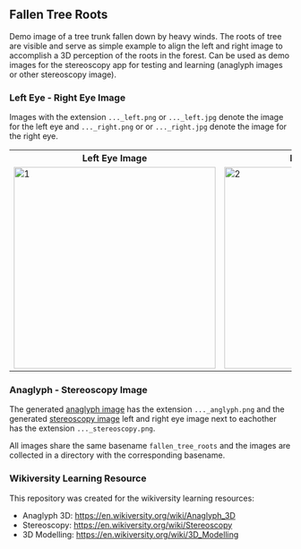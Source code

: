 ## Fallen Tree Roots
Demo image of a tree trunk fallen down by heavy winds. The roots of tree are visible and serve as simple example to align the left and right image to accomplish a 3D perception of the roots in the forest. Can be used as demo images for the stereoscopy app for testing and learning (anaglyph images or other stereoscopy image).

### Left Eye - Right Eye Image
Images with the extension `..._left.png` or `..._left.jpg` denote the image for the left eye and `..._right.png` or  or `..._right.jpg` denote the image for the right eye. 


<table>
  <tr>
    <th>Left Eye Image</th>
    <th>Right Eye Image</th>
  </tr>
  <tr>
    <td> <img src="fallen_tree_roots_left.jpg"  alt="1" width = 360px ></td>
    <td><img src="fallen_tree_roots_right.jpg" alt="2" width = 360px ></td>
   </tr> 
  </tr>
</table>

### Anaglyph - Stereoscopy Image
The generated [anaglyph image](https://en.wikiversity.org/wiki/Anaglyph_3D) has the extension `..._anglyph.png` and 
the generated [stereoscopy image](https://en.wikiversity.org/wiki/Stereoscopy) left and right eye image next 
to eachother has the extension `..._stereoscopy.png`. 

All images share the same basename `fallen_tree_roots` and the images are collected 
in a directory with the corresponding basename.

### Wikiversity Learning Resource
This repository was created for the wikiversity learning resources:
* Anaglyph 3D: https://en.wikiversity.org/wiki/Anaglyph_3D
* Stereoscopy: https://en.wikiversity.org/wiki/Stereoscopy
* 3D Modelling: https://en.wikiversity.org/wiki/3D_Modelling

